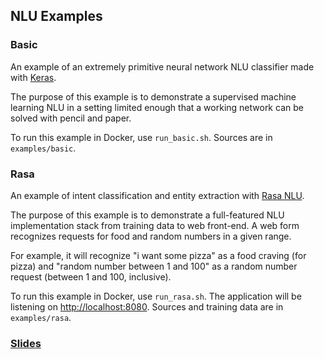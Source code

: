 NLU Examples
------------

### Basic

An example of an extremely primitive neural network NLU classifier made with [Keras](https://keras.io/).

The purpose of this example is to demonstrate a supervised machine learning NLU in a setting limited enough that a working network can be solved with pencil and paper.

To run this example in Docker, use `run_basic.sh`.  Sources are in `examples/basic`.

### Rasa

An example of intent classification and entity extraction with [Rasa NLU](https://github.com/RasaHQ/rasa_nlu).

The purpose of this example is to demonstrate a full-featured NLU implementation stack from training data to web front-end.  A web form recognizes requests for food and random numbers in a given range.

For example, it will recognize "i want some pizza" as a food craving (for pizza) and "random number between 1 and 100" as a random number request (between 1 and 100, inclusive).

To run this example in Docker, use `run_rasa.sh`.  The application will be listening on <http://localhost:8080>.  Sources and training data are in `examples/rasa`.

### [Slides](https://docs.google.com/presentation/d/1gHRVUvyYcAvfx4dyoTU-zh3Msf5o-HqYvtL5ilP3djM/edit?usp=sharing)
